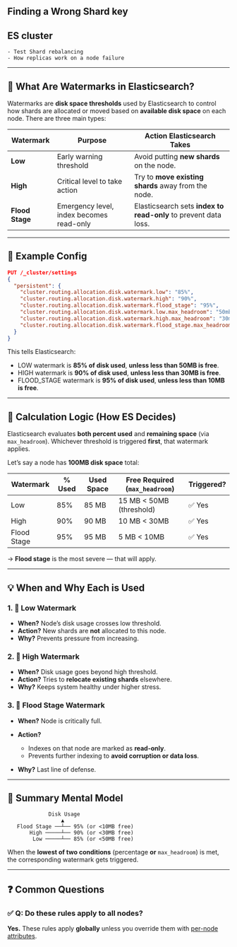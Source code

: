 ## Finding a Wrong Shard key

## ES cluster
    - Test Shard rebalancing
    - How replicas work on a node failure
---

## 🧠 What Are Watermarks in Elasticsearch?

Watermarks are **disk space thresholds** used by Elasticsearch to control how shards are allocated or moved based on **available disk space** on each node. There are three main types:

| Watermark       | Purpose                                  | Action Elasticsearch Takes                                      |
| --------------- | ---------------------------------------- | --------------------------------------------------------------- |
| **Low**         | Early warning threshold                  | Avoid putting **new shards** on the node.                       |
| **High**        | Critical level to take action            | Try to **move existing shards** away from the node.             |
| **Flood Stage** | Emergency level, index becomes read-only | Elasticsearch sets **index to read-only** to prevent data loss. |

---

## 🧪 Example Config

```json
PUT /_cluster/settings
{
  "persistent": {
    "cluster.routing.allocation.disk.watermark.low": "85%",
    "cluster.routing.allocation.disk.watermark.high": "90%",
    "cluster.routing.allocation.disk.watermark.flood_stage": "95%",
    "cluster.routing.allocation.disk.watermark.low.max_headroom": "50mb",
    "cluster.routing.allocation.disk.watermark.high.max_headroom": "30mb",
    "cluster.routing.allocation.disk.watermark.flood_stage.max_headroom": "10mb"
  }
}
```

This tells Elasticsearch:

* LOW watermark is **85% of disk used**, **unless less than 50MB is free**.
* HIGH watermark is **90% of disk used**, **unless less than 30MB is free**.
* FLOOD\_STAGE watermark is **95% of disk used**, **unless less than 10MB is free**.

---

## 📏 Calculation Logic (How ES Decides)

Elasticsearch evaluates **both percent used** and **remaining space** (via `max_headroom`). Whichever threshold is triggered **first**, that watermark applies.

Let’s say a node has **100MB disk space** total:

| Watermark   | % Used | Used Space | Free Required (`max_headroom`) | Triggered? |
| ----------- | ------ | ---------- | ------------------------------ | ---------- |
| Low         | 85%    | 85 MB      | 15 MB < 50MB (threshold)       | ✅ Yes      |
| High        | 90%    | 90 MB      | 10 MB < 30MB                   | ✅ Yes      |
| Flood Stage | 95%    | 95 MB      | 5 MB < 10MB                    | ✅ Yes      |

→ **Flood stage** is the most severe — that will apply.

---

## 💡 When and Why Each is Used

### 1. 🔽 **Low Watermark**

* **When?** Node’s disk usage crosses low threshold.
* **Action?** New shards are **not** allocated to this node.
* **Why?** Prevents pressure from increasing.

### 2. 🔼 **High Watermark**

* **When?** Disk usage goes beyond high threshold.
* **Action?** Tries to **relocate existing shards** elsewhere.
* **Why?** Keeps system healthy under higher stress.

### 3. 🚨 **Flood Stage Watermark**

* **When?** Node is critically full.
* **Action?**

  * Indexes on that node are marked as **read-only**.
  * Prevents further indexing to **avoid corruption or data loss**.
* **Why?** Last line of defense.

---

## 🧠 Summary Mental Model

```text
             Disk Usage
                 ▲
   Flood Stage ──┴── 95% (or <10MB free)
       High ─────┴── 90% (or <30MB free)
        Low ─────┴── 85% (or <50MB free)
```

When the **lowest of two conditions** (percentage **or** `max_headroom`) is met, the corresponding watermark gets triggered.

---

## ❓ Common Questions

### ✅ Q: Do these rules apply to all nodes?

**Yes.** These rules apply **globally** unless you override them with [per-node attributes](https://www.elastic.co/guide/en/elasticsearch/reference/current/shard-allocation-filtering.html).

